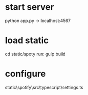 # start server

python app.py -> localhost:4567

# load static

cd static/spoty
run: gulp build

# configure

static\spotify\src\typescript\settings.ts
